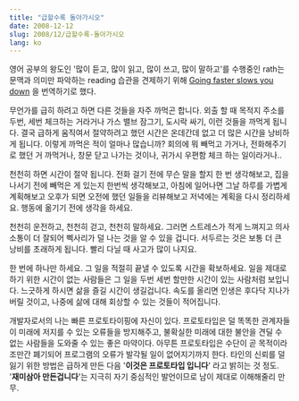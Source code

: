 ```yaml
---
title: "급할수록 돌아가시오"
date: 2008-12-12
slug: 2008/12/급할수록-돌아가시오
lang: ko
---
```


영어 공부의 왕도인 '많이 듣고, 많이 읽고, 많이 쓰고, 많이 말하고'를 수행중인 rath는 문맥과 의미만 파악하는 reading 습관을 견제하기 위해 [Going faster slows you down](http://timetip.blogspot.com/2008/12/going-faster-slows-you-down.html) 을 번역하기로 했다.

무언가를 급히 하려고 하면 다른 것들을 자주 까먹곤 합니다. 외출 할 때 목적지 주소를 두번, 세번 체크하는 거라거나 가스 밸브 잠그기, 도시락 싸기, 이런 것들을 까먹게 됩니다. 결국 급하게 움직여서 절약하려고 했던 시간은 온데간데 없고 더 많은 시간을 낭비하게 됩니다. 이렇게 까먹은 적이 얼마나 많습니까? 회의에 뭐 빼먹고 가거나, 전화해주기로 했던 거 까먹거나, 창문 닫고 나가는 것이나, 귀가시 우편함 체크 하는 일이라거나..

 

천천히 하면 시간이 절약 됩니다. 전화 걸기 전에 무슨 말을 할지 한 번 생각해보고, 집을 나서기 전에 빼먹은 게 있는지 한번씩 생각해보고, 아침에 일어나면 그날 하루를 가볍게 계획해보고 오후가 되면 오전에 했던 일들을 리뷰해보고 저녁에는 계획을 다시 정리하세요. 행동에 옮기기 전에 생각을 하세요.

 

천천히 운전하고, 천천히 걷고, 천천히 말하세요. 그러면 스트레스가 적게 느껴지고 의사소통이 더 잘되어 삑사리가 덜 나는 것을 알 수 있을 겁니다. 서두르는 것은 보통 더 큰 낭비를 초래하게 됩니다. 빨리 다닐 때 사고가 많이 나지요.

 

한 번에 하나만 하세요. 그 일을 적절히 끝낼 수 있도록 시간을 확보하세요. 일을 제대로 하기 위한 시간이 없는 사람들은 그 일을 두번 세번 할만한 시간이 있는 사람처럼 보입니다. 느긋하게 하시면 삶을 즐길 시간이 생길겁니다. 속도를 올리면 인생은 후다닥 지나가 버릴 것이고, 나중에 삶에 대해 회상할 수 있는 것들이 적어집니다.

개발자로서의 나는 빠른 프로토타이핑에 자신이 있다. 프로토타입은 덜 똑똑한 관계자들이 미래에 저지를 수 있는 오류들을 방지해주고, 불확실한 미래에 대한 불안을 견딜 수 없는 사람들을 도와줄 수 있는 좋은 마약이다. 아무튼 프로토타입은 수단이 곧 목적이라 조만간 폐기되어 프로그램의 오류가 발각될 일이 없어지기까지 한다. 타인의 신뢰를 덜 잃기 위한 방법은 급하게 만든 다음 '**이것은 프로토타입 입니다**' 라고 밝히는 것 정도. '**재미삼아 만든겁니다**'는 지극히 자기 중심적인 발언이므로 남이 제대로 이해해줄리 만무.

